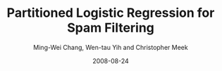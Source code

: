 ---
title: "Partitioned Logistic Regression for Spam Filtering"
collection: publications
permalink: /publication/2008-08-24-0028
date: 2008-08-24
author: 'Ming-Wei Chang, Wen-tau Yih and Christopher Meek'
venue: 'KDD-2008'
---